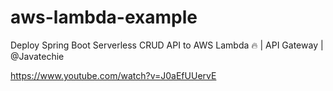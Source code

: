# aws-lambda-example

Deploy Spring Boot Serverless CRUD API to AWS Lambda 🔥 | API Gateway | ‪@Javatechie‬

https://www.youtube.com/watch?v=J0aEfUUervE
